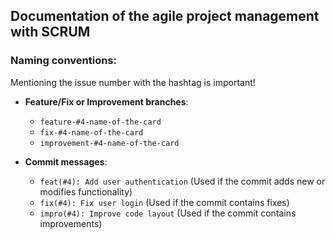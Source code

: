 ## Documentation of the agile project management with SCRUM

### Naming conventions:
Mentioning the issue number with the hashtag is important!

- **Feature/Fix or Improvement branches**:
  - ```feature-#4-name-of-the-card```
  - ```fix-#4-name-of-the-card```
  - ```improvement-#4-name-of-the-card```


- **Commit messages**:
  - ```feat(#4): Add user authentication``` (Used if the commit adds new or modifies functionality)
  - ```fix(#4): Fix user login``` (Used if the commit contains fixes)
  - ```impro(#4): Improve code layout``` (Used if the commit contains improvements)

